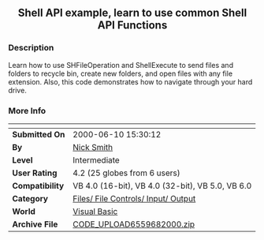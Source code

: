 ﻿<div align="center">

## Shell API example, learn to use common Shell API Functions


</div>

### Description

Learn how to use SHFileOperation and ShellExecute to send files and folders to recycle bin, create new folders, and open files with any file extension. Also, this code demonstrates how to navigate through your hard drive.
 
### More Info
 


<span>             |<span>
---                |---
**Submitted On**   |2000-06-10 15:30:12
**By**             |[Nick Smith](https://github.com/Planet-Source-Code/PSCIndex/blob/master/ByAuthor/nick-smith.md)
**Level**          |Intermediate
**User Rating**    |4.2 (25 globes from 6 users)
**Compatibility**  |VB 4\.0 \(16\-bit\), VB 4\.0 \(32\-bit\), VB 5\.0, VB 6\.0
**Category**       |[Files/ File Controls/ Input/ Output](https://github.com/Planet-Source-Code/PSCIndex/blob/master/ByCategory/files-file-controls-input-output__1-3.md)
**World**          |[Visual Basic](https://github.com/Planet-Source-Code/PSCIndex/blob/master/ByWorld/visual-basic.md)
**Archive File**   |[CODE\_UPLOAD6559682000\.zip](https://github.com/Planet-Source-Code/nick-smith-shell-api-example-learn-to-use-common-shell-api-functions__1-8747/archive/master.zip)









